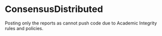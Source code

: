 # ConsensusDistributed

Posting only the reports as cannot push code due to Academic Integrity rules and policies.
